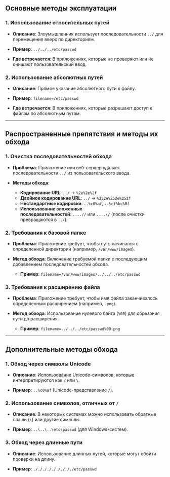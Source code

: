 ## Основные методы эксплуатации

### 1. Использование относительных путей

- **Описание**: Злоумышленник использует последовательности `../` для перемещения вверх по директориям.

- **Пример**: `../../../etc/passwd`

- **Где встречается**: В приложениях, которые не проверяют или не очищают пользовательский ввод.

### 2. Использование абсолютных путей

- **Описание**: Прямое указание абсолютного пути к файлу.

- **Пример**: `filename=/etc/passwd`

- **Где встречается**: В приложениях, которые разрешают доступ к файлам по абсолютным путям.


---

## Распространенные препятствия и методы их обхода

### 1. Очистка последовательностей обхода

- **Проблема**: Приложение или веб-сервер удаляет последовательности `../` из пользовательского ввода.
    
- **Методы обхода**:
    
    - **Кодирование URL**: `../` → `%2e%2e%2f`
    - **Двойное кодирование URL**: `../` → `%252e%252e%252f`
    - **Нестандартные кодировки**: `..%c0%af`, `..%ef%bc%8f`
    - **Использование вложенных последовательностей**: `....//` или `....\/` (после очистки превращаются в `../`).


### 2. Требования к базовой папке

- **Проблема**: Приложение требует, чтобы путь начинался с определенной директории (например, `/var/www/images`).
    
- **Метод обхода**: Включение требуемой папки с последующим добавлением последовательностей обхода.
    
    - **Пример**: `filename=/var/www/images/../../../etc/passwd`

### 3. Требования к расширению файла

- **Проблема**: Приложение требует, чтобы имя файла заканчивалось определенным расширением (например, `.png`).
    
- **Метод обхода**: Использование нулевого байта (`%00`) для обрезания пути до расширения.
    
    - **Пример**: `filename=../../../etc/passwd%00.png`

---

## Дополнительные методы обхода

### 1. Обход через символы Unicode

- **Описание**: Использование Unicode-символов, которые интерпретируются как `/` или `\`.

- **Пример**: `..%c0%af` (Unicode-представление `/`).

### 2. Использование символов, отличных от `/`

- **Описание**: В некоторых системах можно использовать обратные слэши (`\`) или другие символы.

- **Пример**: `..\..\..\etc\passwd` (для Windows-систем).

### 3. Обход через длинные пути

- **Описание**: Использование длинных путей, которые могут обойти проверки на длину.
    
- **Пример**: `./././././././././etc/passwd`

